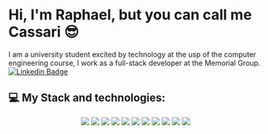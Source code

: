 # Hi, I'm Raphael, but you can call me Cassari 😎
I am a university student excited by technology at the usp of the computer engineering course, I work as a full-stack developer at the Memorial Group.
<br>
[![Linkedin Badge](https://img.shields.io/badge/-LinkedIn-blue?style=flat-square&logo=Linkedin&logoColor=white&link=https://www.linkedin.com/in/raphael-cassari-6908a51a0/)](https://www.linkedin.com/in/raphael-cassari-6908a51a0/)
<h2>💻 My Stack and technologies:</h2>
<p align="center">
  <img src="https://img.shields.io/static/v1?label=%20&message=Python&color=yellow&style=for-the-badge&logo=Python&logoColor=black"/>
  <img src="http://img.shields.io/static/v1?label=%20&message=Angular&color=red&style=for-the-badge&logo=angular&logoColor=black"/>
  <img src="https://img.shields.io/static/v1?label=%20&message=Typescript&color=blue&style=for-the-badge&logo=typescript&logoColor=black"/>
  <img src="http://img.shields.io/static/v1?label=%20&message=HTML&color=orange&style=for-the-badge&logo=html5&logoColor=black"/>
  <img src="http://img.shields.io/static/v1?label=%20&message=CSS&color=green&style=for-the-badge&logo=css3&logoColor=black"/>
  <img src="http://img.shields.io/static/v1?label=%20&message=Nest.js&color=pink&style=for-the-badge&logo=nestjs&logoColor=black"/>
  <img src="http://img.shields.io/static/v1?label=%20&message=MsSql&color=yellow&style=for-the-badge&logo=Microsoft%20SQL%20Server&logoColor=black"/>
  <img src="http://img.shields.io/static/v1?label=%20&message=postman&color=orange&style=for-the-badge&logo=postman&logoColor=black"/>
  <img src="http://img.shields.io/static/v1?label=%20&message=node.js&color=daRK&style=for-the-badge&logo=node.js&logoColor=black"/>
  <img src="http://img.shields.io/static/v1?label=%20&message=javascript&color=yellow&style=for-the-badge&logo=JavaScript&logoColor=black"/>
  <img src="http://img.shields.io/static/v1?label=%20&message=git&color=darkorange&style=for-the-badge&logo=git&logoColor=black"/>
</p>
